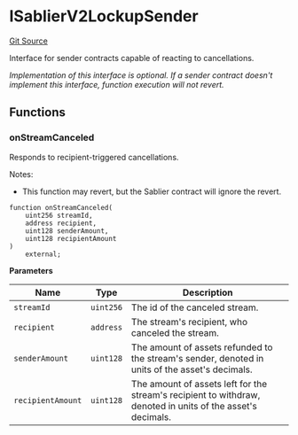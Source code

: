 # ISablierV2LockupSender

[Git Source](https://github.com/sablier-labs/v2-core/blob/bca1d9ea0485b065544486bb01f4148d44289644/src/interfaces/hooks/ISablierV2LockupSender.sol)

Interface for sender contracts capable of reacting to cancellations.

_Implementation of this interface is optional. If a sender contract doesn't implement this interface, function execution
will not revert._

## Functions

### onStreamCanceled

Responds to recipient-triggered cancellations.

Notes:

- This function may revert, but the Sablier contract will ignore the revert.

```solidity
function onStreamCanceled(
    uint256 streamId,
    address recipient,
    uint128 senderAmount,
    uint128 recipientAmount
)
    external;
```

**Parameters**

| Name              | Type      | Description                                                                                                 |
| ----------------- | --------- | ----------------------------------------------------------------------------------------------------------- |
| `streamId`        | `uint256` | The id of the canceled stream.                                                                              |
| `recipient`       | `address` | The stream's recipient, who canceled the stream.                                                            |
| `senderAmount`    | `uint128` | The amount of assets refunded to the stream's sender, denoted in units of the asset's decimals.             |
| `recipientAmount` | `uint128` | The amount of assets left for the stream's recipient to withdraw, denoted in units of the asset's decimals. |
